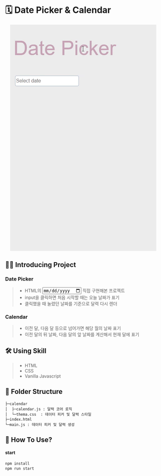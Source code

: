 # 🗓 Date Picker & Calendar
<center>
  <img
    src="./date-picker.gif"
  />
</center>

## 💁‍♂️ Introducing Project
### Date Picker
> - HTML의 <input type="date"> 직접 구현해본 프로젝트
> - input을 클릭하면 처음 시작할 때는 오늘 날짜가 표기
> - 클릭했을 때 눌렸던 날짜를 기준으로 달력 다시 렌더

### Calendar
> - 이전 달, 다음 달 등으로 넘어가면 해당 월의 날짜 표기
> - 이전 달의 뒤 날짜, 다음 달의 앞 날짜를 계산해서 현재 달에 표기

## 🛠 Using Skill
> - HTML
> - CSS
> - Vanilla Javascript

## 📁 Folder Structure
```
├─calendar 
│  ├─calendar.js : 달력 코어 로직
│  └─thema.css  : 데이터 피커 및 달력 스타일
├─index.html
└─main.js : 데이터 피커 및 달력 생성

```

## 🔧 How To Use?
#### start

```
npm install
npm run start
```